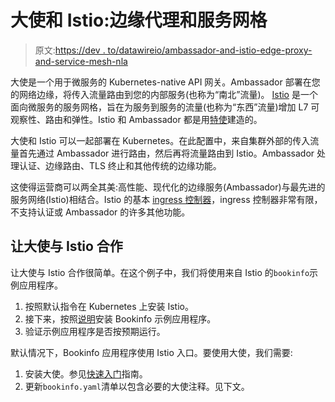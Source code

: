 # 大使和 Istio:边缘代理和服务网格

> 原文:[https://dev . to/datawireio/ambassador-and-istio-edge-proxy-and-service-mesh-nla](https://dev.to/datawireio/ambassador-and-istio-edge-proxy-and-service-mesh-nla)

大使是一个用于微服务的 Kubernetes-native API 网关。Ambassador 部署在您的网络边缘，将传入流量路由到您的内部服务(也称为“南北”流量)。 [Istio](https://istio.io/) 是一个面向微服务的服务网格，旨在为服务到服务的流量(也称为“东西”流量)增加 L7 可观察性、路由和弹性。Istio 和 Ambassador 都是用[特使](https://www.envoyproxy.io)建造的。

大使和 Istio 可以一起部署在 Kubernetes。在此配置中，来自集群外部的传入流量首先通过 Ambassador 进行路由，然后再将流量路由到 Istio。Ambassador 处理认证、边缘路由、TLS 终止和其他传统的边缘功能。

这使得运营商可以两全其美:高性能、现代化的边缘服务(Ambassador)与最先进的服务网络(Istio)相结合。Istio 的基本 [ingress 控制器](https://istio.io/docs/tasks/traffic-management/ingress.html)，ingress 控制器非常有限，不支持认证或 Ambassador 的许多其他功能。

## 让大使与 Istio 合作

让大使与 Istio 合作很简单。在这个例子中，我们将使用来自 Istio 的`bookinfo`示例应用程序。

1.  按照默认指令在 Kubernetes 上安装 Istio。
2.  接下来，按照[说明](https://istio.io/docs/guides/bookinfo.html)安装 Bookinfo 示例应用程序。
3.  验证示例应用程序是否按预期运行。

默认情况下，Bookinfo 应用程序使用 Istio 入口。要使用大使，我们需要:

1.  安装大使。参见[快速入门](https://www.getambassador.io/user-guide/getting-started)指南。
2.  更新`bookinfo.yaml`清单以包含必要的大使注释。见下文。